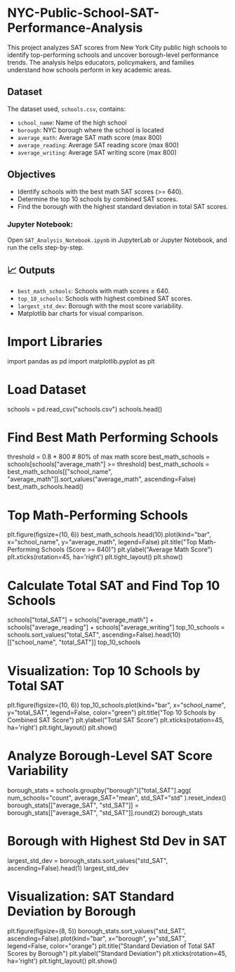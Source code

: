 # NYC-Public-School-SAT-Performance-Analysis
This project analyzes SAT scores from New York City public high schools to identify top-performing schools and uncover borough-level performance trends. The analysis helps educators, policymakers, and families understand how schools perform in key academic areas.

## Dataset
The dataset used, `schools.csv`, contains:
- `school_name`: Name of the high school
- `borough`: NYC borough where the school is located
- `average_math`: Average SAT math score (max 800)
- `average_reading`: Average SAT reading score (max 800)
- `average_writing`: Average SAT writing score (max 800)

## Objectives
- Identify schools with the best math SAT scores (>= 640).
- Determine the top 10 schools by combined SAT scores.
- Find the borough with the highest standard deviation in total SAT scores.

### Jupyter Notebook:
Open `SAT_Analysis_Notebook.ipynb` in JupyterLab or Jupyter Notebook, and run the cells step-by-step.

## 📈 Outputs
- `best_math_schools`: Schools with math scores ≥ 640.
- `top_10_schools`: Schools with highest combined SAT scores.
- `largest_std_dev`: Borough with the most score variability.
- Matplotlib bar charts for visual comparison.


# Import Libraries
import pandas as pd
import matplotlib.pyplot as plt

# Load Dataset
schools = pd.read_csv("schools.csv")
schools.head()

# Find Best Math Performing Schools
threshold = 0.8 * 800  # 80% of max math score
best_math_schools = schools[schools["average_math"] >= threshold]
best_math_schools = best_math_schools[["school_name", "average_math"]].sort_values("average_math", ascending=False)
best_math_schools.head()

# Top Math-Performing Schools
plt.figure(figsize=(10, 6))
best_math_schools.head(10).plot(kind="bar", x="school_name", y="average_math", legend=False)
plt.title("Top Math-Performing Schools (Score >= 640)")
plt.ylabel("Average Math Score")
plt.xticks(rotation=45, ha='right')
plt.tight_layout()
plt.show()

# Calculate Total SAT and Find Top 10 Schools
schools["total_SAT"] = schools["average_math"] + schools["average_reading"] + schools["average_writing"]
top_10_schools = schools.sort_values("total_SAT", ascending=False).head(10)[["school_name", "total_SAT"]]
top_10_schools

# Visualization: Top 10 Schools by Total SAT
plt.figure(figsize=(10, 6))
top_10_schools.plot(kind="bar", x="school_name", y="total_SAT", legend=False, color="green")
plt.title("Top 10 Schools by Combined SAT Score")
plt.ylabel("Total SAT Score")
plt.xticks(rotation=45, ha='right')
plt.tight_layout()
plt.show()

# Analyze Borough-Level SAT Score Variability
borough_stats = schools.groupby("borough")["total_SAT"].agg(
    num_schools="count",
    average_SAT="mean",
    std_SAT="std"
).reset_index()
borough_stats[["average_SAT", "std_SAT"]] = borough_stats[["average_SAT", "std_SAT"]].round(2)
borough_stats

# Borough with Highest Std Dev in SAT
largest_std_dev = borough_stats.sort_values("std_SAT", ascending=False).head(1)
largest_std_dev

# Visualization: SAT Standard Deviation by Borough
plt.figure(figsize=(8, 5))
borough_stats.sort_values("std_SAT", ascending=False).plot(kind="bar", x="borough", y="std_SAT", legend=False, color="orange")
plt.title("Standard Deviation of Total SAT Scores by Borough")
plt.ylabel("Standard Deviation")
plt.xticks(rotation=45, ha='right')
plt.tight_layout()
plt.show()
